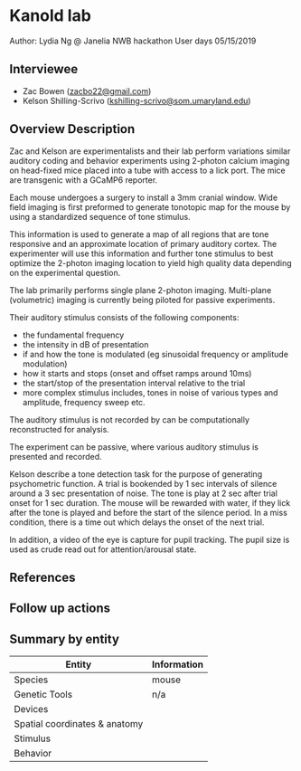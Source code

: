 <!-- For information on how to write GitHub .md files see https://guides.github.com/features/mastering-markdown/ -->

# Kanold lab

Author: Lydia Ng @ Janelia NWB hackathon User days 05/15/2019


## Interviewee

- Zac Bowen (zacbo22@gmail.com)
- Kelson Shilling-Scrivo (kshilling-scrivo@som.umaryland.edu)


## Overview Description

Zac and Kelson are experimentalists and their lab perform variations similar auditory coding and behavior experiments using 2-photon calcium imaging on head-fixed mice placed into a tube with access to a lick port. The mice are transgenic with a GCaMP6 reporter.

Each mouse undergoes a surgery to install a 3mm cranial window. Wide field imaging is first preformed to generate tonotopic map for the mouse by using a standardized sequence of tone stimulus.

This information is used to generate a map of all regions that are tone responsive and an approximate location of primary auditory cortex. The experimenter will use this information and further tone stimulus to best optimize the 2-photon imaging location to yield high quality data depending on the experimental question.

The lab primarily performs single plane 2-photon imaging. Multi-plane (volumetric) imaging is currently being piloted for passive experiments.

Their auditory stimulus consists of the following components:
-	the fundamental frequency
-	the intensity in dB of presentation
-	if and how the tone is modulated (eg sinusoidal frequency or amplitude modulation)
-	how it starts and stops (onset and offset ramps around 10ms)
-	the start/stop of the presentation interval relative to the trial
-	more complex stimulus includes, tones in noise of various types and amplitude,  frequency sweep etc.

The auditory stimulus is not recorded by can be computationally reconstructed for analysis.

The experiment can be passive, where various auditory stimulus is presented and recorded.

Kelson describe a tone detection task for the purpose of generating psychometric function. A trial is bookended by 1 sec intervals of silence around a 3 sec presentation of noise. The tone is play at 2 sec after trial onset for 1 sec duration. The mouse will be rewarded with water, if they lick after the tone is played and before the start of the silence period. In a miss condition, there is a time out which delays the onset of the next trial.

In addition, a video of the eye is capture for pupil tracking. The pupil size is used as crude read out for attention/arousal state. 


## References

<!--Use this space for information that may help people better understand the use case, like links to papers, source code, or data ,e.g:-->
<!-- - Source code: https://github.com/YourUser/YourRepository -->
<!-- - Documentation: https://link.to.docs -->
<!-- - Test data: https://link.to.test.data -->

## Follow up actions


## Summary by entity

<!-- table summarizing the information by entities --->

Entity | Information
------------ | -------------
Species | mouse
Genetic Tools | n/a
Devices | 
Spatial coordinates & anatomy |
Stimulus |
Behavior |
